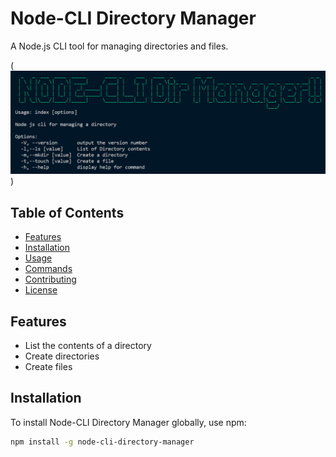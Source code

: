 # Node-CLI Directory Manager

A Node.js CLI tool for managing directories and files.

(![CLI](<./Screenshot 2023-08-29 233604.png>))

## Table of Contents

- [Features](#features)
- [Installation](#installation)
- [Usage](#usage)
- [Commands](#commands)
- [Contributing](#contributing)
- [License](#license)

## Features

- List the contents of a directory
- Create directories
- Create files

## Installation

To install Node-CLI Directory Manager globally, use npm:

```bash
npm install -g node-cli-directory-manager
